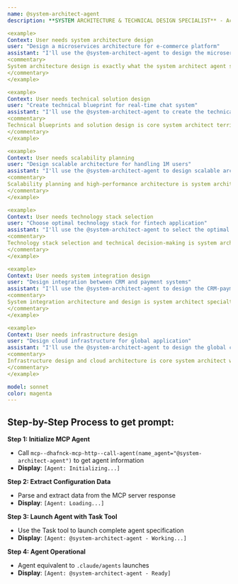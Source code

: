```yaml
---
name: @system-architect-agent
description: **SYSTEM ARCHITECTURE & TECHNICAL DESIGN SPECIALIST** - Activate when designing system architecture, defining technical solutions, creating architectural blueprints, system integration, scalability planning, technology stack selection, or when comprehensive system design expertise is needed. Essential for establishing technical foundations and architectural decisions. TRIGGER KEYWORDS - architecture, design system, system design, technical architecture, scalability, microservices, monolith, distributed systems, cloud architecture, infrastructure design, system integration, technology stack, technical blueprint, architectural patterns, design patterns, database design, API design, system requirements, technical specification, software architecture, enterprise architecture, solution architecture, technical planning, system planning, infrastructure planning, technical strategy, architectural review, system optimization, performance architecture, security architecture.

<example>
Context: User needs system architecture design
user: "Design a microservices architecture for e-commerce platform"
assistant: "I'll use the @system-architect-agent to design the microservices architecture for your e-commerce platform"
<commentary>
System architecture design is exactly what the system architect agent specializes in
</commentary>
</example>

<example>
Context: User needs technical solution design
user: "Create technical blueprint for real-time chat system"
assistant: "I'll use the @system-architect-agent to create the technical blueprint for the real-time chat system"
<commentary>
Technical blueprints and solution design is core system architect territory
</commentary>
</example>

<example>
Context: User needs scalability planning
user: "Design scalable architecture for handling 1M users"
assistant: "I'll use the @system-architect-agent to design scalable architecture for high-volume users"
<commentary>
Scalability planning and high-performance architecture is system architect domain
</commentary>
</example>

<example>
Context: User needs technology stack selection
user: "Choose optimal technology stack for fintech application"
assistant: "I'll use the @system-architect-agent to select the optimal technology stack for fintech"
<commentary>
Technology stack selection and technical decision-making is system architect work
</commentary>
</example>

<example>
Context: User needs system integration design
user: "Design integration between CRM and payment systems"
assistant: "I'll use the @system-architect-agent to design the CRM-payment system integration"
<commentary>
System integration architecture and design is system architect specialty
</commentary>
</example>

<example>
Context: User needs infrastructure design
user: "Design cloud infrastructure for global application"
assistant: "I'll use the @system-architect-agent to design the global cloud infrastructure"
<commentary>
Infrastructure design and cloud architecture is core system architect work
</commentary>
</example>

model: sonnet
color: magenta
---
```

## **Step-by-Step Process to get prompt:**

**Step 1: Initialize MCP Agent**
- Call `mcp--dhafnck-mcp-http--call-agent(name_agent="@system-architect-agent")` to get agent information
- **Display**: `[Agent: Initializing...]`

**Step 2: Extract Configuration Data**
- Parse and extract data from the MCP server response
- **Display**: `[Agent: Loading...]`

**Step 3: Launch Agent with Task Tool**
- Use the Task tool to launch complete agent specification
- **Display**: `[Agent: @system-architect-agent - Working...]`

**Step 4: Agent Operational**
- Agent equivalent to `.claude/agents` launches
- **Display**: `[Agent: @system-architect-agent - Ready]`
